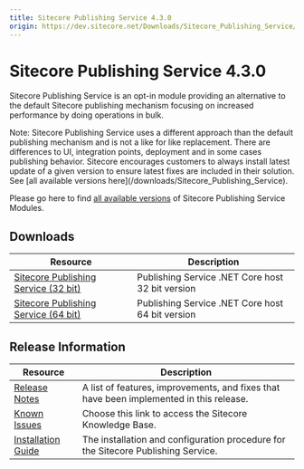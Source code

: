 ```yaml
---
title: Sitecore Publishing Service 4.3.0
origin: https://dev.sitecore.net/Downloads/Sitecore_Publishing_Service/43/Sitecore_Publishing_Service_430.aspx
---
```


# Sitecore Publishing Service 4.3.0

Sitecore Publishing Service is an opt-in module providing an alternative to the default Sitecore publishing mechanism focusing on increased performance by doing operations in bulk.

  <Alert variant='warning' mb={4}>
    <AlertIcon />
    Note: Sitecore Publishing Service uses a different approach than the default publishing mechanism and is not a like for like replacement. There are differences to UI, integration points, deployment and in some cases publishing behavior.
  </Alert>
  
  <Alert variant='warning' mb={4}>
    <AlertIcon />
    Sitecore encourages customers to always install latest update of a given version to ensure latest fixes are included in their solution. See [all available versions here](/downloads/Sitecore_Publishing_Service).
  </Alert>
  

Please go here to find [all available versions](/downloads/Sitecore_Publishing_Service_Module) of Sitecore Publishing Service Modules.

## Downloads

 | Resource | Description |
 | --- | --- |
 | [Sitecore Publishing Service (32 bit)](https://sitecoredev.azureedge.net/~/media/AE941161DA3B464DA0848DEC2D0A41C0.ashx?date=20200729T135110) | Publishing Service .NET Core host 32 bit version |
 | [Sitecore Publishing Service (64 bit)](https://sitecoredev.azureedge.net/~/media/3BA8C0FD6894405ABF3CD53803007272.ashx?date=20200729T135143) | Publishing Service .NET Core host 64 bit version |

## Release Information

 | Resource | Description |
 | --- | --- |
 | [Release Notes](/downloads/Sitecore%20Publishing%20Service/43/Sitecore%20Publishing%20Service%20430/Release%20Notes) | A list of features, improvements, and fixes that have been implemented in this release. |
 | [Known Issues](https://kb.sitecore.net/articles/431510) | Choose this link to access the Sitecore Knowledge Base. |
 | [Installation Guide](https://sitecoredev.azureedge.net/~/media/8A81F58BE1064B899113368AA65FC257.ashx?date=20210319T120311) | The installation and configuration procedure for the Sitecore Publishing Service. |